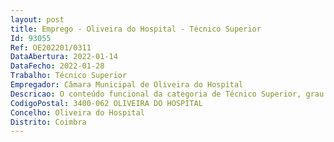 ```yaml
--- 
layout: post
title: Emprego - Oliveira do Hospital - Técnico Superior
Id: 93055
Ref: OE202201/0311
DataAbertura: 2022-01-14
DataFecho: 2022-01-28
Trabalho: Técnico Superior
Empregador: Câmara Municipal de Oliveira do Hospital
Descricao: O conteúdo funcional da categoria de Técnico Superior, grau de complexidade funcional 3, nos termos do mapa anexo a que se refere o nº 2 do art.º 88º da LGTF, nomeadamente, entre outras   Elaboração de notas de imprensa, de textos para edição de publicações municipais e newsletters, colaboração em campanhas de divulgação municipal, organização e produção de vídeos de ações de interesse para o município.
CodigoPostal: 3400-062 OLIVEIRA DO HOSPITAL
Concelho: Oliveira do Hospital
Distrito: Coimbra
--- 
```

